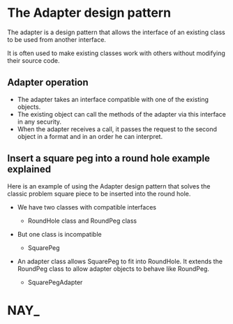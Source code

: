 
# The Adapter design pattern                                 

The adapter is a design pattern that allows the interface of an existing class to be used from another interface. 

It is often used to make existing classes work with others without modifying their source code.

## Adapter operation                                          

- The adapter takes an interface compatible with one of the existing objects.
- The existing object can call the methods of the adapter via this interface in any security.
- When the adapter receives a call, it passes the request to the second object in a format and in an order he can interpret.


## Insert a square peg into a round hole example explained    

Here is an example of using the Adapter design pattern that solves the classic problem square piece to be inserted into the round hole.

* We have two classes with compatible interfaces
	- RoundHole class and RoundPeg class

* But one class is incompatible
	- SquarePeg

* An adapter class allows SquarePeg to fit into RoundHole. It extends the RoundPeg class to allow adapter objects to behave like RoundPeg.
	- SquarePegAdapter


# NAY_
